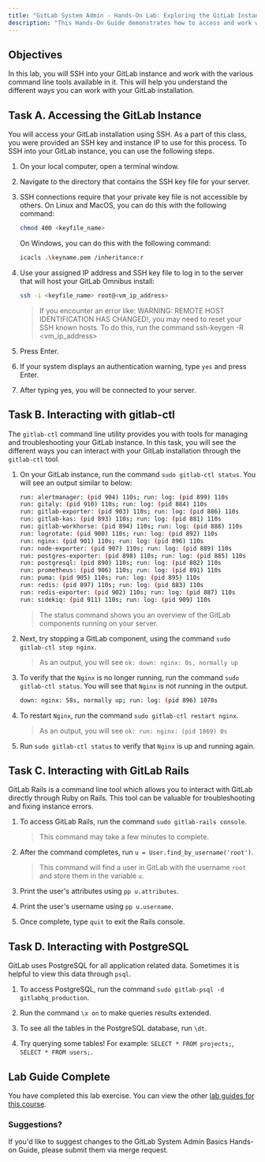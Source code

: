 ```yaml
---
title: "GitLab System Admin - Hands-On Lab: Exploring the GitLab Instance"
description: "This Hands-On Guide demonstrates how to access and work with command line tools in your GitLab instance"
---
```


## Objectives

In this lab, you will SSH into your GitLab instance and work with the various command line tools available in it. This will help you understand the different ways you can work with your GitLab installation.

## Task A. Accessing the GitLab Instance

You will access your GitLab installation using SSH. As a part of this class, you were provided an SSH key and instance IP to use for this process. To SSH into your GitLab instance, you can use the following steps.

1. On your local computer, open a terminal window.

1. Navigate to the directory that contains the SSH key file for your server.

1. SSH connections require that your private key file is not accessible by others. On Linux and MacOS, you can do this with the following command:

    ```bash
    chmod 400 <keyfile_name>
    ```

    On Windows, you can do this with the following command:

    ```bash
    icacls .\keyname.pem /inheritance:r
    ```

1. Use your assigned IP address and SSH key file to log in to the server that will host your GitLab Omnibus install:

    ```bash
    ssh -i <keyfile_name> root@<vm_ip_address>
    ```

    > If you encounter an error like: WARNING: REMOTE HOST IDENTIFICATION HAS CHANGED!, you may need to reset your SSH known hosts. To do this, run the command ssh-keygen -R <vm_ip_address>

1. Press Enter. 

1. If your system displays an authentication warning, type `yes` and press Enter.

1. After typing yes, you will be connected to your server.

## Task B. Interacting with gitlab-ctl

The `gitlab-ctl` command line utility provides you with tools for managing and troubleshooting your GitLab instance. In this task, you will see the different ways you can interact with your GitLab installation through the `gitlab-ctl` tool.

1. On your GitLab instance, run the command `sudo gitlab-ctl status`. You will see an output similar to below:

    ```bash
    run: alertmanager: (pid 904) 110s; run: log: (pid 899) 110s
    run: gitaly: (pid 910) 110s; run: log: (pid 884) 110s
    run: gitlab-exporter: (pid 903) 110s; run: log: (pid 886) 110s
    run: gitlab-kas: (pid 893) 110s; run: log: (pid 881) 110s
    run: gitlab-workhorse: (pid 894) 110s; run: log: (pid 888) 110s
    run: logrotate: (pid 900) 110s; run: log: (pid 892) 110s
    run: nginx: (pid 901) 110s; run: log: (pid 896) 110s
    run: node-exporter: (pid 907) 110s; run: log: (pid 889) 110s
    run: postgres-exporter: (pid 898) 110s; run: log: (pid 885) 110s
    run: postgresql: (pid 890) 110s; run: log: (pid 882) 110s
    run: prometheus: (pid 906) 110s; run: log: (pid 891) 110s
    run: puma: (pid 905) 110s; run: log: (pid 895) 110s
    run: redis: (pid 897) 110s; run: log: (pid 883) 110s
    run: redis-exporter: (pid 902) 110s; run: log: (pid 887) 110s
    run: sidekiq: (pid 911) 110s; run: log: (pid 909) 110s
    ```

    > The status command shows you an overview of the GitLab components running on your server. 

1. Next, try stopping a GitLab component, using the command `sudo gitlab-ctl stop nginx`.

    > As an output, you will see `ok: down: nginx: 0s, normally up`

1. To verify that the `Nginx` is no longer running, run the command `sudo gitlab-ctl status`. You will see that `Nginx` is not running in the output.

    ```bash
    down: nginx: 58s, normally up; run: log: (pid 896) 1070s
    ```

1. To restart `Nginx`, run the command `sudo gitlab-ctl restart nginx`.

    > As an output, you will see `ok: run: nginx: (pid 1869) 0s`

1. Run `sudo gitlab-ctl status` to verify that `Nginx` is up and running again.

## Task C. Interacting with GitLab Rails

GitLab Rails is a command line tool which allows you to interact with GitLab directly through Ruby on Rails. This tool can be valuable for troubleshooting and fixing instance errors. 

1. To access GitLab Rails, run the command `sudo gitlab-rails console`.

    > This command may take a few minutes to complete.

1. After the command completes, run `u = User.find_by_username('root')`.

    > This command will find a user in GitLab with the username `root` and store them in the variable `u`.

1. Print the user's attributes using `pp u.attributes`.

1. Print the user's username using `pp u.username`.

1. Once complete, type `quit` to exit the Rails console.

## Task D. Interacting with PostgreSQL

GitLab uses PostgreSQL for all application related data. Sometimes it is helpful to view this data through `psql`. 

1. To access PostgreSQL, run the command `sudo gitlab-psql -d gitlabhq_production`.

1. Run the command `\x on` to make queries results extended.

1. To see all the tables in the PostgreSQL database, run `\dt`.

1. Try querying some tables! For example: `SELECT * FROM projects;`, `SELECT * FROM users;`.

## Lab Guide Complete

You have completed this lab exercise. You can view the other [lab guides for this course](/handbook/customer-success/professional-services-engineering/education-services/ilt-labs/sysadminhandson).

### Suggestions?

If you'd like to suggest changes to the GitLab System Admin Basics Hands-on Guide, please submit them via merge request.